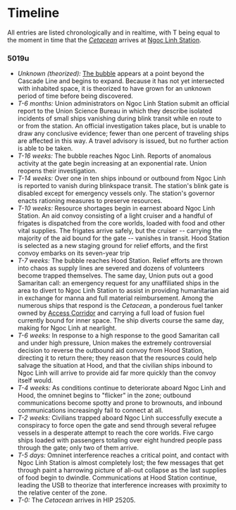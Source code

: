 # Timeline

All entries are listed chronologically and in realtime, with T being equal to the moment in time that the [*Cetacean*](aco-cetacean.md) arrives at [Ngoc Linh Station](ngoc-linh.md).
### 5019u
* *Unknown (theorized):* [The bubble](the-bubble.md) appears at a point beyond the Cascade Line and begins to expand. Because it has not yet intersected with inhabited space, it is theorized to have grown for an unknown period of time before being discovered.
* *T-6 months:* Union administrators on Ngoc Linh Station submit an official report to the Union Science Bureau in which they describe isolated incidents of small ships vanishing during blink transit while en route to or from the station. An official investigation takes place, but is unable to draw any conclusive evidence; fewer than one percent of traveling ships are affected in this way. A travel advisory is issued, but no further action is able to be taken.
* *T-16 weeks:* The bubble reaches Ngoc Linh. Reports of anomalous activity at the gate begin increasing at an exponential rate. Union reopens their investigation.
* *T-14 weeks:* Over one in ten ships inbound or outbound from Ngoc Linh is reported to vanish during blinkspace transit. The station's blink gate is disabled except for emergency vessels only. The station's governor enacts rationing measures to preserve resources.
* *T-10 weeks:* Resource shortages begin in earnest aboard Ngoc Linh Station. An aid convoy consisting of a light cruiser and a handful of frigates is dispatched from the core worlds, loaded with food and other vital supplies. The frigates arrive safely, but the cruiser -- carrying the majority of the aid bound for the gate -- vanishes in transit. Hood Station is selected as a new staging ground for relief efforts, and the first convoy embarks on its seven-year trip
* *T-7 weeks:* The bubble reaches Hood Station. Relief efforts are thrown into chaos as supply lines are severed and dozens of volunteers become trapped themselves. The same day, Union puts out a good Samaritan call: an emergency request for any unaffiliated ships in the area to divert to Ngoc Linh Station to assist in providing humanitarian aid in exchange for manna and full material reimbursement. Among the numerous ships that respond is the *Cetacean*, a ponderous fuel tanker owned by [Access Corridor](access-corridor.md) and carrying a full load of fusion fuel currently bound for inner space. The ship diverts course the same day, making for Ngoc Linh at nearlight.
* *T-6 weeks:* In response to a high response to the good Samaritan call and under high pressure, Union makes the extremely controversial decision to reverse the outbound aid convoy from Hood Station, directing it to return there; they reason that the resources could help salvage the situation at Hood, and that the civilian ships inbound to Ngoc Linh will arrive to provide aid far more quickly than the convoy itself would.
* *T-4 weeks:* As conditions continue to deteriorate aboard Ngoc Linh and Hood, the omninet begins to "flicker" in the zone; outbound communications become spotty and prone to brownouts, and inbound communications increasingly fail to connect at all.
* *T-2 weeks:* Civilians trapped aboard Ngoc Linh successfully execute a conspiracy to force open the gate and send through several refugee vessels in a desperate attempt to reach the core worlds. Five cargo ships loaded with passengers totaling over eight hundred people pass through the gate; only two of them arrive.
* *T-5 days:* Omninet interference reaches a critical point, and contact with Ngoc Linh Station is almost completely lost; the few messages that get through paint a harrowing picture of all-out collapse as the last supplies of food begin to dwindle. Communications at Hood Station continue, leading the USB to theorize that interference increases with proximity to the relative center of the zone.
* *T-0:* The *Cetacean* arrives in HIP 25205.